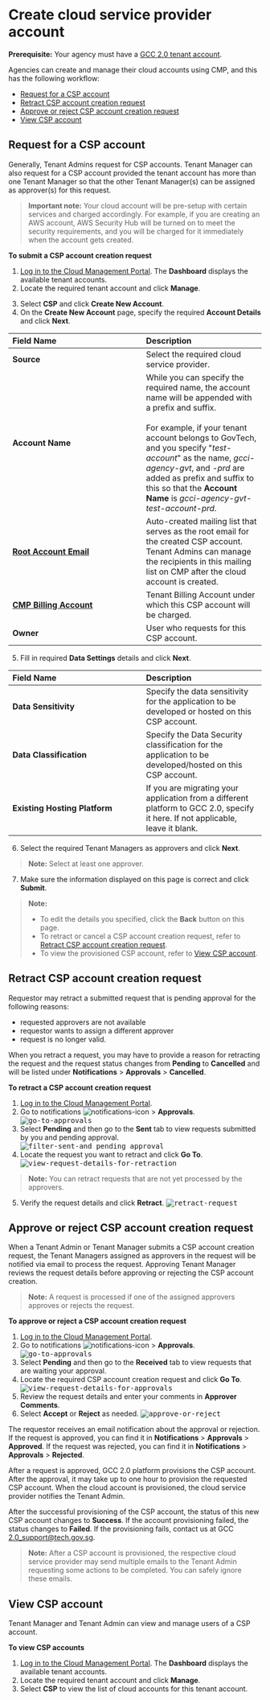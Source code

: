 # Create cloud service provider account

**Prerequisite:** Your agency must have a [GCC 2.0 tenant account](create-tenant-account).

Agencies can create and manage their cloud accounts using CMP, and this has the following workflow:

- [Request for a CSP account](#request-for-a-CSP-account)
- [Retract CSP account creation request](#retract-csp-account-creation-request)
- [Approve or reject CSP account creation request](#approve-or-reject-csp-account-creation-request)
- [View CSP account](#view-csp-account)

## Request for a CSP account
Generally, Tenant Admins request for CSP accounts. Tenant Manager can also request for a CSP account provided the tenant account has more than one Tenant Manager so that the other Tenant Manager(s) can be assigned as approver(s) for this request.

> **Important note:** Your cloud account will be pre-setup with certain services and charged accordingly. For example, if you are creating an AWS account, AWS Security Hub will be turned on to meet the security requirements, and you will be charged for it immediately when the account gets created.

**To submit a CSP account creation request**
1. [Log in to the Cloud Management Portal](log-in-to-cmp). The **Dashboard** displays the available tenant accounts.
2. Locate the required tenant account and click **Manage**.
<!--<kbd>![view-tenant-account-from-dashboard](images/view-tenant-account-users-01.png)</kbd>-->
3. Select **CSP** and click **Create New Account**.
4. On the **Create New Account** page, specify the required **Account Details** and click **Next**.

| <div style="width:250px">Field Name</div>  | <div style="width:200px">Description</div> |
| :------------------------------------------ | :------------- |
| **Source**| Select the required cloud service provider. |
| **Account Name** | While you can specify the required name, the account name will be appended with a prefix and suffix. <br><br>For example, if your tenant account belongs to GovTech, and you specify "*test-account*" as the name, *gcci-agency-gvt*, and *-prd* are added as prefix and suffix to this so that the **Account Name** is *gcci-agency-gvt-test-account-prd*. |
| [**Root Account Email**](manage-root-email-mailing-list) | Auto-created mailing list that serves as the root email for the created CSP account. Tenant Admins can manage the recipients in this mailing list on CMP after the cloud account is created. |
| [**CMP Billing Account**](manage-tenant-billing-account) | Tenant Billing Account under which this CSP account will be charged. |
| **Owner** | User who requests for this CSP account. |

5. Fill in required **Data Settings** details and click **Next**.

| <div style="width:250px">Field Name</div>  | <div style="width:200px">Description</div> |
| :------------------------------------------ | :------------- |
| **Data Sensitivity** | Specify the data sensitivity for the application to be developed or hosted on this CSP account. |
| **Data Classification** | Specify the Data Security classification for the application to be developed/hosted on this CSP account. |
| **Existing Hosting Platform** | If you are migrating your application from a different platform to GCC 2.0, specify it here. If not applicable, leave it blank. |

6. Select the required Tenant Managers as approvers and click **Next**.

> **Note:** Select at least one approver.

7. Make sure the information displayed on this page is correct and click **Submit**.

> **Note:**
>- To edit the details you specified, click the **Back** button on this page.
>- To retract or cancel a CSP account creation request, refer to [Retract CSP account creation request](#retract-csp-account-creation-request).
>- To view the provisioned CSP account, refer to [View CSP account](#view-csp-account).

<!--Tenant Managers and Tenant Admins of a GCC tenant account can view the approved and pending CSP accounts on the **CSP Accounts** page.-->


## Retract CSP account creation request
Requestor may retract a submitted request that is pending approval for the following reasons:
- requested approvers are not available
- requestor wants to assign a different approver
- request is no longer valid.

When you retract a request, you may have to provide a reason for retracting the request and the request status changes from **Pending** to **Cancelled** and will be listed under **Notifications** > **Approvals** > **Cancelled**.

**To retract a CSP account creation request**
1. [Log in to the Cloud Management Portal](log-in-to-cmp).
2. Go to notifications ![notifications-icon](images/notifications-icon.png) > **Approvals**.
<kbd>![go-to-approvals](images/go-to-approvals.png)</kbd>
3. Select **Pending** and then go to the **Sent** tab to view requests submitted by you and pending approval.
<kbd>![filter-sent-and pending approval](images/filter-sent.png)</kbd>
4. Locate the request you want to retract and click **Go To**.
<kbd>![view-request-details-for-retraction](images/view-request-details-for-retraction.png)</kbd>

> **Note:**
> You can retract requests that are not yet processed by the approvers.

5. Verify the request details and click **Retract**.
<kbd>![retract-request](images/retract-csp-creation-request.png)</kbd>

## Approve or reject CSP account creation request

When a Tenant Admin or Tenant Manager submits a CSP account creation request, the Tenant Managers assigned as approvers in the request will be notified via email to process the request.
Approving Tenant Manager reviews the request details before approving or rejecting the CSP account creation.

> **Note:**
> A request is processed if one of the assigned approvers approves or rejects the request.

**To approve or reject a CSP account creation request**

1. [Log in to the Cloud Management Portal](log-in-to-cmp).
2. Go to notifications ![notifications-icon](images/notifications-icon.png) > **Approvals**.
<kbd>![go-to-approvals](images/go-to-approvals.png)</kbd>
3. Select **Pending** and then go to the **Received** tab to view requests that are waiting your approval.
4. Locate the required CSP account creation request and click **Go To**.
<kbd>![view-request-details-for-approvals](images/view-csp-account-details-for-approval.png)</kbd>
5. Review the request details and enter your comments in **Approver Comments**.
6. Select **Accept** or **Reject** as needed.
<kbd>![approve-or-reject](images/approve-or-reject-csp-account.png)</kbd>

  The requestor receives an email notification about the approval or rejection. If the request is approved, you can find it in **Notifications** > **Approvals** > **Approved**. If the request was rejected, you can find it in **Notifications** > **Approvals** > **Rejected**.  

  After a request is approved, GCC 2.0 platform provisions the CSP account. After the approval, it may take up to one hour to provision the requested CSP account. When the cloud account is provisioned, the cloud service provider notifies the Tenant Admin.

  After the successful provisioning of the CSP account, the status of this new CSP account changes to **Success**. If the account provisioning failed, the status changes to **Failed**. If the provisioning fails, contact us at GCC 2.0_support@tech.gov.sg.


  > **Note:**  After a CSP account is provisioned, the respective cloud service provider may send multiple emails to the Tenant Admin requesting some actions to be completed. You can safely ignore these emails.

## View CSP account
Tenant Manager and Tenant Admin can view and manage users of a CSP account.

**To view CSP accounts**

1. [Log in to the Cloud Management Portal](log-in-to-cmp). The **Dashboard** displays the available tenant accounts.
2. Locate the required tenant account and click **Manage**.
3. Select **CSP** to view the list of cloud accounts for this tenant account.
